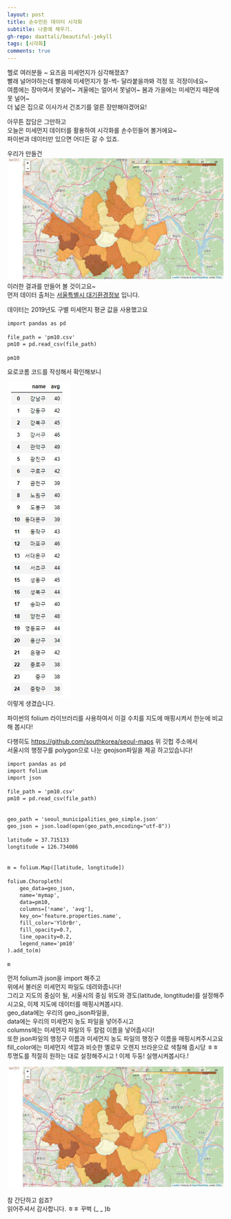 ```yaml
---
layout: post
title: 손수민든 데이터 시각화
subtitle: 나중에 채우기. 
gh-repo: daattali/beautiful-jekyll
tags: [시각화]
comments: true
---
```


헬로 여러분들 ~ 요즈음 미세먼지가 심각해졌죠?  
빨래 널어야하는데 빨래에 미세먼지가 철-썩- 달라붙을까봐 걱정 또 걱정이네요~  
여름에는 장마여서 못널어~ 겨울에는 얼어서 못널어~ 봄과 가을에는 미세먼지 때문에 못 널어~  
더 넓은 집으로 이사가서 건조기를 얼른 장만해야겠어요!  

아무튼 잡담은 그만하고   
오늘은 미세먼지 데이터를 활용하여 시각화를 손수민들어 볼거에요~  
파이썬과 데이터만 있으면 어디든 갈 수 있죠.  

우리가 만들건  
![map_img](/assets/img/map.JPG) 
이러한 결과를 만들어 볼 것이고요~  
먼저 데이터 출처는 [서울특별시 대기환경정보](https://cleanair.seoul.go.kr/2020/) 입니다.  

데이터는 2019년도 구별 미세먼지 평균 값을 사용했고요  
```
import pandas as pd

file_path = 'pm10.csv'
pm10 = pd.read_csv(file_path)

pm10

```
요로코롬 코드를 작성해서 확인해보니  

![list_img](/assets/img/list.JPG)  
이렇게 생겼습니다.  

파이썬의 folium 라이브러리를 사용하여서
이걸 수치를 지도에 매핑시켜서 한눈에 비교해 봅시다!  


다행히도 https://github.com/southkorea/seoul-maps 위 깃헙 주소에서  
서울시의 행정구를 polygon으로 나눈 geojson파일을 제공 하고있습니다!


```
import pandas as pd
import folium
import json

file_path = 'pm10.csv'
pm10 = pd.read_csv(file_path)


geo_path = 'seoul_municipalities_geo_simple.json'
geo_json = json.load(open(geo_path,encoding="utf-8"))

latitude = 37.715133
longtitude = 126.734086


m = folium.Map([latitude, longtitude])

folium.Choropleth(
    geo_data=geo_json,
    name='mymap',
    data=pm10,
    columns=['name', 'avg'],
    key_on='feature.properties.name',
    fill_color='YlOrBr',
    fill_opacity=0.7,
    line_opacity=0.2,
    legend_name='pm10'
).add_to(m)

m

```  


먼저 folium과 json을 import 해주고  
위에서 불러온 미세먼지 파일도 데려와줍니다!  
그리고 지도의 중심이 될, 서울시의 중심 위도와 경도(latitude, longtitude)를 설정해주시고요,
이제 지도에 데이터를 매핑시켜봅시다.  
geo_data에는 우리의 geo_json파일을,  
data에는 우리의 미세먼지 농도 파일을 넣어주시고  
columns에는 미세먼지 파일의 두 칼럼 이름을 넣어줍시다!  
또한 json파일의 행정구 이름과 미세먼지 농도 파일의 행정구 이름을 매핑시켜주시고요  
fill_color에는 미세먼지 색깔과 비슷한 옐로우 오렌지 브라운으로 색칠해 줍시당 ㅎㅎ  
투명도를 적절히 원하는 대로 설정해주시고 ! 이제 두둥! 실행시켜봅시다.!

![map_img](/assets/img/map.JPG) 


참 간단하고 쉽죠?  
읽어주셔서 감사합니다. ㅎㅎ 
꾸벅 (_ _ )b
